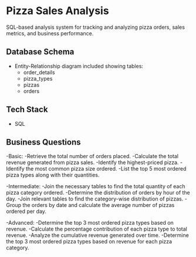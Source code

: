 # Pizza Sales Analysis

SQL-based analysis system for tracking and analyzing pizza orders, sales metrics, and business performance.

## Database Schema
- Entity-Relationship diagram included showing tables:
  - order_details
  - pizza_types 
  - pizzas
  - orders

## Tech Stack
- SQL

## Business Questions
-Basic:
  -Retrieve the total number of orders placed.
  -Calculate the total revenue generated from pizza sales.
  -Identify the highest-priced pizza.
  -Identify the most common pizza size ordered.
  -List the top 5 most ordered pizza types along with their quantities.

-Intermediate:
  -Join the necessary tables to find the total quantity of each pizza category ordered.
  -Determine the distribution of orders by hour of the day.
  -Join relevant tables to find the category-wise distribution of pizzas.
  -Group the orders by date and calculate the average number of pizzas ordered per day.

-Advanced:
  -Determine the top 3 most ordered pizza types based on revenue.
  -Calculate the percentage contribution of each pizza type to total revenue.
  -Analyze the cumulative revenue generated over time.
  -Determine the top 3 most ordered pizza types based on revenue for each pizza category.
